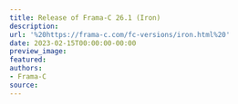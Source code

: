 ```yaml
---
title: Release of Frama-C 26.1 (Iron)
description:
url: '%20https://frama-c.com/fc-versions/iron.html%20'
date: 2023-02-15T00:00:00-00:00
preview_image:
featured:
authors:
- Frama-C
source:
---
```



